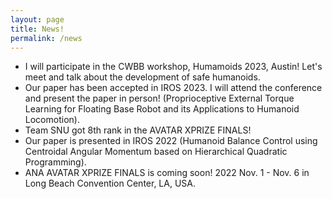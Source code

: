 ```yaml
---
layout: page
title: News!
permalink: /news
---
```

- I will participate in the CWBB workshop, Humamoids 2023, Austin! Let's meet and talk about the development of safe humanoids.
- Our paper has been accepted in IROS 2023. I will attend the conference and present the paper in person! (Proprioceptive External Torque Learning for Floating Base Robot and its Applications to Humanoid Locomotion).
- Team SNU got 8th rank in the AVATAR XPRIZE FINALS!
- Our paper is presented in IROS 2022 (Humanoid Balance Control using Centroidal Angular Momentum based on Hierarchical Quadratic Programming).
- ANA AVATAR XPRIZE FINALS is coming soon! 2022 Nov. 1 - Nov. 6 in Long Beach Convention Center, LA, USA.
